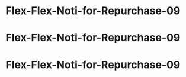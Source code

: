 # Flex-Flex-Noti-for-Repurchase-09
# Flex-Flex-Noti-for-Repurchase-09
# Flex-Flex-Noti-for-Repurchase-09
